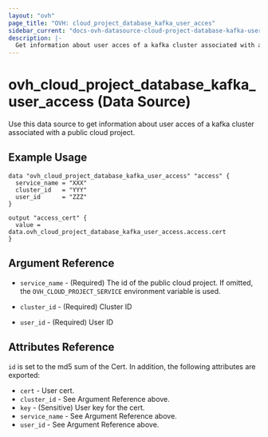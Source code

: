 ```yaml
---
layout: "ovh"
page_title: "OVH: cloud_project_database_kafka_user_acces"
sidebar_current: "docs-ovh-datasource-cloud-project-database-kafka-user-acces"
description: |-
  Get information about user acces of a kafka cluster associated with a public cloud project.
---
```


# ovh_cloud_project_database_kafka_user_access (Data Source)

Use this data source to get information about user acces of a kafka cluster associated with a public cloud project.

## Example Usage

```hcl
data "ovh_cloud_project_database_kafka_user_access" "access" {
  service_name = "XXX"
  cluster_id   = "YYY"
  user_id      = "ZZZ"
}

output "access_cert" {
  value = data.ovh_cloud_project_database_kafka_user_access.access.cert
}
```

## Argument Reference

* `service_name` - (Required) The id of the public cloud project. If omitted,
  the `OVH_CLOUD_PROJECT_SERVICE` environment variable is used.

* `cluster_id` - (Required) Cluster ID

* `user_id` - (Required) User ID

## Attributes Reference

`id` is set to the md5 sum of the Cert. In addition,
the following attributes are exported:

* `cert` - User cert.
* `cluster_id` - See Argument Reference above.
* `key` - (Sensitive) User key for the cert.
* `service_name` - See Argument Reference above.
* `user_id` - See Argument Reference above.

